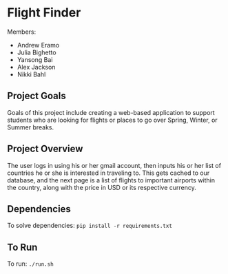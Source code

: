 # Flight Finder
Members:
- Andrew Eramo
- Julia Bighetto
- Yansong Bai
- Alex Jackson
- Nikki Bahl

## Project Goals
Goals of this project include creating a web-based application to support students who are looking for flights or places to go over Spring, Winter, or Summer breaks.

## Project Overview
The user logs in using his or her gmail account, then inputs his or her list of countries he or she is interested in traveling to. This gets cached to our database, and the next page is a list of flights to important airports within the country, along with the price in USD or its respective currency.

## Dependencies
To solve dependencies: `pip install -r requirements.txt`

## To Run
To run: `./run.sh`
